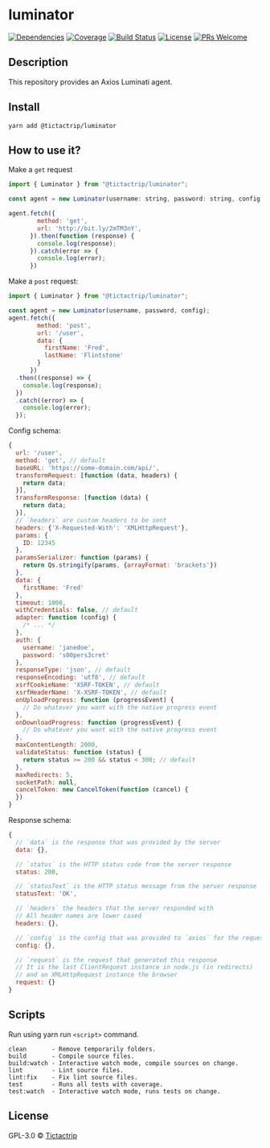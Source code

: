 # luminator

[![Dependencies][prod-dependencies-badge]][prod-dependencies]
[![Coverage][coverage-badge]][coverage]
[![Build Status][travis-badge]][travis-ci]
[![License][license-badge]][LICENSE]
[![PRs Welcome][prs-badge]][prs]

## Description

This repository provides an Axios Luminati agent.

## Install

```
yarn add @tictactrip/luminator
```

## How to use it?

Make a `get` request
```js
import { Luminator } from "@tictactrip/luminator";

const agent = new Luminator(username: string, password: string, config: ILuminatorConfig);

agent.fetch({
        method: 'get',
        url: 'http://bit.ly/2mTM3nY',
      }).then(function (response) {
        console.log(response);
      }).catch(error => {
        console.log(error);
      })
```



Make a `post` request: 
```js
import { Luminator } from "@tictactrip/luminator";

const agent = new Luminator(username, password, config);
agent.fetch({
        method: 'post',
        url: '/user',
        data: {
          firstName: 'Fred',
          lastName: 'Flintstone'
        }
      })
  .then((response) => {
    console.log(response);
  })
  .catch((error) => {
    console.log(error);
  });
```
Config schema:
```js
{
  url: '/user',
  method: 'get', // default
  baseURL: 'https://some-domain.com/api/',
  transformRequest: [function (data, headers) {
    return data;
  }],
  transformResponse: [function (data) {
    return data;
  }],
  // `headers` are custom headers to be sent
  headers: {'X-Requested-With': 'XMLHttpRequest'},
  params: {
    ID: 12345
  },
  paramsSerializer: function (params) {
    return Qs.stringify(params, {arrayFormat: 'brackets'})
  },
  data: {
    firstName: 'Fred'
  },
  timeout: 1000,
  withCredentials: false, // default
  adapter: function (config) {
    /* ... */
  },
  auth: {
    username: 'janedoe',
    password: 's00pers3cret'
  },
  responseType: 'json', // default
  responseEncoding: 'utf8', // default
  xsrfCookieName: 'XSRF-TOKEN', // default
  xsrfHeaderName: 'X-XSRF-TOKEN', // default
  onUploadProgress: function (progressEvent) {
    // Do whatever you want with the native progress event
  },
  onDownloadProgress: function (progressEvent) {
    // Do whatever you want with the native progress event
  },
  maxContentLength: 2000,
  validateStatus: function (status) {
    return status >= 200 && status < 300; // default
  },
  maxRedirects: 5, 
  socketPath: null, 
  cancelToken: new CancelToken(function (cancel) {
  })
}
```

Response schema:
```js
{
  // `data` is the response that was provided by the server
  data: {},

  // `status` is the HTTP status code from the server response
  status: 200,

  // `statusText` is the HTTP status message from the server response
  statusText: 'OK',

  // `headers` the headers that the server responded with
  // All header names are lower cased
  headers: {},

  // `config` is the config that was provided to `axios` for the request
  config: {},

  // `request` is the request that generated this response
  // It is the last ClientRequest instance in node.js (in redirects)
  // and an XMLHttpRequest instance the browser
  request: {}
}
```

## Scripts

Run using yarn run `<script>` command.

    clean       - Remove temporarily folders.
    build       - Compile source files.
    build:watch - Interactive watch mode, compile sources on change.
    lint        - Lint source files.
    lint:fix    - Fix lint source files.
    test        - Runs all tests with coverage.
    test:watch  - Interactive watch mode, runs tests on change.

## License

GPL-3.0 © [Tictactrip](https://www.tictactrip.eu)

[prod-dependencies-badge]: https://david-dm.org/tictactrip/luminator/status.svg
[prod-dependencies]: https://david-dm.org/tictactrip/luminator
[coverage-badge]: https://codecov.io/gh/tictactrip/luminator/branch/master/graph/badge.svg
[coverage]: https://codecov.io/gh/tictactrip/luminator
[travis-badge]: https://travis-ci.org/tictactrip/luminator.svg?branch=master
[travis-ci]: https://travis-ci.org/tictactrip/luminator
[license-badge]: https://img.shields.io/badge/license-GPL3-blue.svg?style=flat-square
[license]: https://github.com/tictactrip/luminator/blob/master/LICENSE
[prs-badge]: https://img.shields.io/badge/PRs-welcome-brightgreen.svg?style=flat-square
[prs]: http://makeapullrequest.com